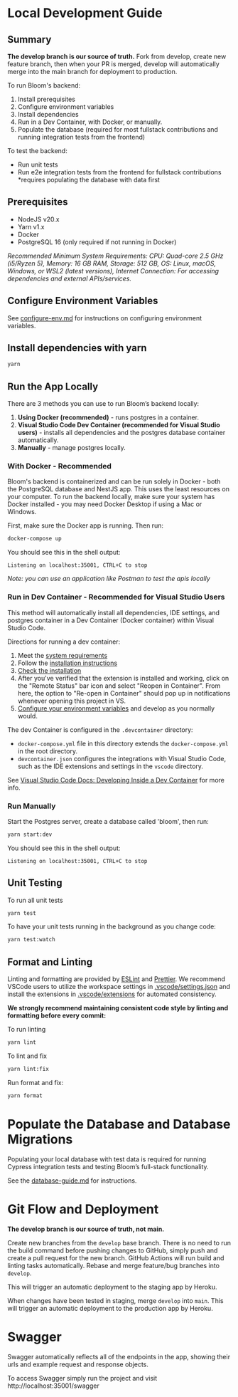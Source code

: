 # Local Development Guide

## Summary

**The develop branch is our source of truth.** Fork from develop, create new feature branch, then when your PR is merged, develop will automatically merge into the main branch for deployment to production.

To run Bloom's backend:

1. Install prerequisites
2. Configure environment variables
3. Install dependencies
4. Run in a Dev Container, with Docker, or manually.
5. Populate the database (required for most fullstack contributions and running integration tests from the frontend)

To test the backend:

- Run unit tests
- Run e2e integration tests from the frontend for fullstack contributions \*requires populating the database with data first

## Prerequisites

- NodeJS v20.x
- Yarn v1.x
- Docker
- PostgreSQL 16 (only required if not running in Docker)

_Recommended Minimum System Requirements: CPU: Quad-core 2.5 GHz (i5/Ryzen 5), Memory: 16 GB RAM, Storage: 512 GB, OS: Linux, macOS, Windows, or WSL2 (latest versions), Internet Connection: For accessing dependencies and external APIs/services._

## Configure Environment Variables

See [configure-env.md](configure-env.md) for instructions on configuring environment variables.

## Install dependencies with yarn

```bash
yarn
```

## Run the App Locally

There are 3 methods you can use to run Bloom’s backend locally:

1. **Using Docker (recommended)** - runs postgres in a container.
2. **Visual Studio Code Dev Container (recommended for Visual Studio users)** - installs all dependencies and the postgres database container automatically.
3. **Manually** - manage postgres locally.

### With Docker - Recommended

Bloom's backend is containerized and can be run solely in Docker - both the PostgreSQL database and NestJS app. This uses the least resources on your computer. To run the backend locally, make sure your system has Docker installed - you may need Docker Desktop if using a Mac or Windows.

First, make sure the Docker app is running. Then run:

```bash
docker-compose up
```

You should see this in the shell output:

```shell
Listening on localhost:35001, CTRL+C to stop
```

_Note: you can use an application like Postman to test the apis locally_

### Run in Dev Container - Recommended for Visual Studio Users

This method will automatically install all dependencies, IDE settings, and postgres container in a Dev Container (Docker container) within Visual Studio Code.

Directions for running a dev container:

1. Meet the [system requirements](https://code.visualstudio.com/docs/devcontainers/containers#_system-requirements)
2. Follow the [installation instructions](https://code.visualstudio.com/docs/devcontainers/containers#_installation)
3. [Check the installation](https://code.visualstudio.com/docs/devcontainers/tutorial#_check-installation)
4. After you've verified that the extension is installed and working, click on the "Remote Status" bar icon and select
   "Reopen in Container". From here, the option to "Re-open in Container" should pop up in notifications whenever opening this project in VS.
5. [Configure your environment variables](#configure-environment-variables) and develop as you normally would.

The dev Container is configured in the `.devcontainer` directory:

- `docker-compose.yml` file in this directory extends the `docker-compose.yml` in the root directory.
- `devcontainer.json` configures the integrations with Visual Studio Code, such as the IDE extensions and settings in the `vscode` directory.

See [Visual Studio Code Docs: Developing Inside a Dev Container](https://code.visualstudio.com/docs/devcontainers/containers) for more info.

### Run Manually

Start the Postgres server, create a database called 'bloom', then run:

```bash
yarn start:dev
```

You should see this in the shell output:

```shell
Listening on localhost:35001, CTRL+C to stop
```

## Unit Testing

To run all unit tests

```bash
yarn test
```

To have your unit tests running in the background as you change code:

```bash
yarn test:watch
```

## Format and Linting

Linting and formatting are provided by [ESLint](https://eslint.org/) and [Prettier](https://prettier.io/). We recommend VSCode users to utilize the workspace settings in [.vscode/settings.json](.vscode/settings.json) and install the extensions in [.vscode/extensions](.vscode/extensions.json) for automated consistency.

**We strongly recommend maintaining consistent code style by linting and formatting before every commit:**

To run linting

```bash
yarn lint
```

To lint and fix

```bash
yarn lint:fix
```

Run format and fix:

```bash
yarn format
```

# Populate the Database and Database Migrations

Populating your local database with test data is required for running Cypress integration tests and testing Bloom’s full-stack functionality.

See the [database-guide.md](database-guide.md) for instructions.

# Git Flow and Deployment

**The develop branch is our source of truth, not main.**

Create new branches from the `develop` base branch. There is no need to run the build command before pushing changes to GitHub, simply push and create a pull request for the new branch. GitHub Actions will run build and linting tasks automatically. Rebase and merge feature/bug branches into `develop`.

This will trigger an automatic deployment to the staging app by Heroku.

When changes have been tested in staging, merge `develop` into `main`. This will trigger an automatic deployment to the production app by Heroku.

# Swagger

Swagger automatically reflects all of the endpoints in the app, showing their urls and example request and response objects.

To access Swagger simply run the project and visit http://localhost:35001/swagger

